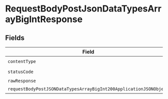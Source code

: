 # RequestBodyPostJsonDataTypesArrayBigIntResponse


## Fields

| Field                                                                                                                                             | Type                                                                                                                                              | Required                                                                                                                                          | Description                                                                                                                                       |
| ------------------------------------------------------------------------------------------------------------------------------------------------- | ------------------------------------------------------------------------------------------------------------------------------------------------- | ------------------------------------------------------------------------------------------------------------------------------------------------- | ------------------------------------------------------------------------------------------------------------------------------------------------- |
| `contentType`                                                                                                                                     | *string*                                                                                                                                          | :heavy_check_mark:                                                                                                                                | N/A                                                                                                                                               |
| `statusCode`                                                                                                                                      | *number*                                                                                                                                          | :heavy_check_mark:                                                                                                                                | N/A                                                                                                                                               |
| `rawResponse`                                                                                                                                     | [AxiosResponse](https://axios-http.com/docs/res_schema)                                                                                           | :heavy_minus_sign:                                                                                                                                | N/A                                                                                                                                               |
| `requestBodyPostJSONDataTypesArrayBigInt200ApplicationJSONObject`                                                                                 | [RequestBodyPostJSONDataTypesArrayBigInt200ApplicationJSON](../../models/operations/requestbodypostjsondatatypesarraybigint200applicationjson.md) | :heavy_minus_sign:                                                                                                                                | OK                                                                                                                                                |